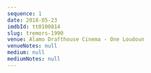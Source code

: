 ```yaml
---
sequence: 1
date: 2018-05-23
imdbId: tt0100814
slug: tremors-1990
venue: Alamo Drafthouse Cinema - One Loudoun
venueNotes: null
medium: null
mediumNotes: null
---
```


